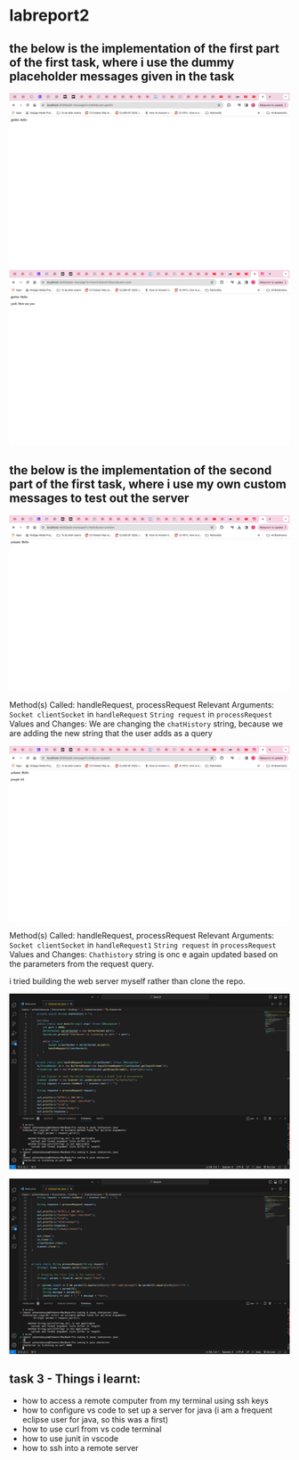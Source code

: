 # labreport2

## the below is the implementation of the first part of the first task, where i use the dummy placeholder messages given in the task
![Image](/image1.png)	
![Image](/image2.png)	

## the below is the implementation of the second part of the first task, where i use my own custom messages to test out the server
![Image](/image3.png)	

Method(s) Called: handleRequest, processRequest
Relevant Arguments:
`Socket clientSocket` in `handleRequest`
`String request` in `processRequest`
Values and Changes:
We are changing the `chatHistory` string, because we are adding the new string that the user adds as a query 


![Image](/image4.png)	

Method(s) Called: handleRequest, processRequest
Relevant Arguments:
`Socket clientSocket` in `handleRequest1`
`String request` in `processRequest`
Values and Changes:
`Chathistory` string is onc e again updated based on the parameters from the request query. 

i tried building the web server myself rather than clone the repo. 

![Image](/image5.png)	

![Image](/image6.png)	

## task 3 - Things i learnt:
* how to access a remote computer from my terminal using ssh keys
* how to configure vs code to set up a server for java (i am a frequent eclipse user for java, so this was a first)
* how to use curl from vs code terminal
* how to use junit in vscode
* how to ssh into a remote server
